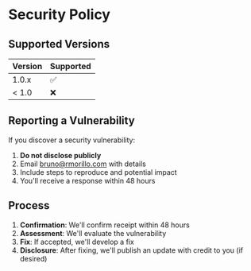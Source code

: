# Security Policy

## Supported Versions

| Version | Supported          |
| ------- | ------------------ |
| 1.0.x   | :white_check_mark: |
| < 1.0   | :x:                |

## Reporting a Vulnerability

If you discover a security vulnerability:

1. **Do not disclose publicly**
2. Email bruno@rmorillo.com with details
3. Include steps to reproduce and potential impact
4. You'll receive a response within 48 hours

## Process

1. **Confirmation**: We'll confirm receipt within 48 hours
2. **Assessment**: We'll evaluate the vulnerability
3. **Fix**: If accepted, we'll develop a fix
4. **Disclosure**: After fixing, we'll publish an update with credit to you (if desired)